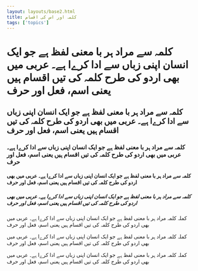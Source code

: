 ```yaml
---
layout: layouts/base2.html
title: کلمہ اور اس کی اقسام
tags: ['topics']
---
```


<h1 class="mehr"> کلمہ  سے مراد ہر با معنی لفظ ہے جو ایک انسان اپنی زباں سے ادا کرےا ہے۔ عربی میں بھی اردو کی طرح کلمہ کی تیں اقسام ہیں یعنی اسم، فعل اور حرف</h1>

<h2 class="awami-woff"> کلمہ  سے مراد ہر با معنی لفظ ہے جو ایک انسان اپنی زباں سے ادا کرےا ہے۔ عربی میں بھی اردو کی طرح کلمہ کی تیں اقسام ہیں یعنی اسم، فعل اور حرف</h2>

<h3 class="awami-woff2"> کلمہ  سے مراد ہر با معنی لفظ ہے جو ایک انسان اپنی زباں سے ادا کرےا ہے۔ عربی میں بھی اردو کی طرح کلمہ کی تیں اقسام ہیں یعنی اسم، فعل اور حرف</h3>

<h4 class="mehr"> کلمہ  سے مراد ہر با معنی لفظ ہے جو ایک انسان اپنی زباں سے ادا کرےا ہے۔ عربی میں بھی اردو کی طرح کلمہ کی تیں اقسام ہیں یعنی اسم، فعل اور حرف</h4>

<h5 class="awami-woff"> کلمہ  سے مراد ہر با معنی لفظ ہے جو ایک انسان اپنی زباں سے ادا کرےا ہے۔ عربی میں بھی اردو کی طرح کلمہ کی تیں اقسام ہیں یعنی اسم، فعل اور حرف</h5>

<p class="awami-woff2">کملہ کلمہ  مراد ہر با معنی لفظ ہے جو ایک انسان اپنی زباں سے ادا کرےا ہے۔ عربی میں بھی اردو کی طرح کلمہ کی تیں اقسام ہیں یعنی اسم، فعل اور حرف</p>

<span class="mehr">کملہ کلمہ مراد ہر با معنی لفظ ہے جو ایک انسان اپنی زباں سے ادا کرےا ہے۔ عربی میں بھی اردو کی طرح کلمہ کی تیں اقسام ہیں یعنی اسم، فعل اور حرف</span>

<span class="awami-woff">کملہ کلمہ مراد ہر با معنی لفظ ہے جو ایک انسان اپنی زباں سے ادا کرےا ہے۔ عربی میں بھی اردو کی طرح کلمہ کی تیں اقسام ہیں یعنی اسم، فعل اور حرف</span>
